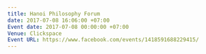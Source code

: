 ```yaml
---
title: Hanoi Philosophy Forum
date: 2017-07-08 16:06:00 +07:00
Event date: 2017-07-08 00:00:00 +07:00
Venue: Clickspace
Event URL: https://www.facebook.com/events/1418591688229415/
---
```


